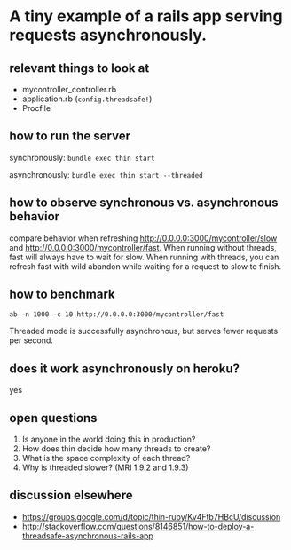 A tiny example of a rails app serving requests asynchronously.
==============================================================

relevant things to look at
--------------------------
 * mycontroller_controller.rb
 * application.rb (`config.threadsafe!`)
 * Procfile


how to run the server
---------------------
synchronously: `bundle exec thin start`

asynchronously: `bundle exec thin start --threaded`


how to observe synchronous vs. asynchronous behavior
----------------------------------------------------
compare behavior when refreshing http://0.0.0.0:3000/mycontroller/slow and http://0.0.0.0:3000/mycontroller/fast. When running without threads, fast will always have to wait for slow. When running with threads, you can refresh fast with wild abandon while waiting for a request to slow to finish.


how to benchmark
----------------

`ab -n 1000 -c 10 http://0.0.0.0:3000/mycontroller/fast`

Threaded mode is successfully asynchronous, but serves fewer requests per second.

does it work asynchronously on heroku?
--------------------------------------
yes

open questions
--------------
1. Is anyone in the world doing this in production?
2. How does thin decide how many threads to create?
3. What is the space complexity of each thread?
4. Why is threaded slower? (MRI 1.9.2 and 1.9.3)

discussion elsewhere
--------------------

 * https://groups.google.com/d/topic/thin-ruby/Kv4Ftb7HBcU/discussion
 * http://stackoverflow.com/questions/8146851/how-to-deploy-a-threadsafe-asynchronous-rails-app

